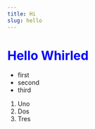 ```yaml
---
title: Hi
slug: hello
---
```


# Hello Whirled

- first
- second
- third

1. Uno
2. Dos
3. Tres

<style>
  h1 {
    color: blue;
  }
</style>
